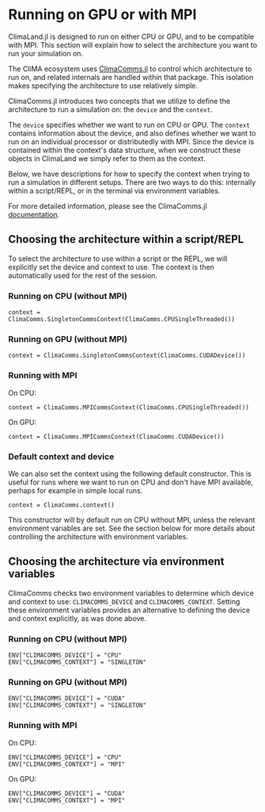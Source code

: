 # Running on GPU or with MPI

ClimaLand.jl is designed to run on either CPU or GPU, and to be compatible with MPI.
This section will explain how to select the architecture you want to run your simulation on.

The CliMA ecosystem uses [ClimaComms.jl](https://github.com/CliMA/ClimaComms.jl)
to control which architecture to run on, and related internals are handled within that package.
This isolation makes specifying the architecture to use relatively simple.

ClimaComms.jl introduces two concepts that we utilize to define the architecture
to run a simulation on: the `device` and the `context`.

The `device` specifies whether we want to run on CPU or GPU.
The `context` contains information about the device, and also defines whether we
want to run on an individual processor or distributedly with MPI.
Since the device is contained within the context's data structure, when we construct
these objects in ClimaLand we simply refer to them as the context.

Below, we have descriptions for how to specify the context when trying to run a
simulation in different setups. There are two ways to do this: internally within a
script/REPL, or in the terminal via environment variables.

For more detailed information, please see the ClimaComms.jl [documentation](https://clima.github.io/ClimaComms.jl/stable/).

## Choosing the architecture within a script/REPL

To select the architecture to use within a script or the REPL, we will
explicitly set the device and context to use. The context is then
automatically used for the rest of the session.

### Running on CPU (without MPI)

```
context = ClimaComms.SingletonCommsContext(ClimaComms.CPUSingleThreaded())
```

### Running on GPU (without MPI)

```
context = ClimaComms.SingletonCommsContext(ClimaComms.CUDADevice())
```

### Running with MPI

On CPU:
```
context = ClimaComms.MPICommsContext(ClimaComms.CPUSingleThreaded())
```

On GPU:
```
context = ClimaComms.MPICommsContext(ClimaComms.CUDADevice())
```

### Default context and device

We can also set the context using the following default constructor. This is useful for runs where
we want to run on CPU and don't have MPI available, perhaps for example in simple local runs.
```
context = ClimaComms.context()
```

This constructor will by default run on CPU without MPI, unless the relevant environment variables are set.
See the section below for more details about controlling the architecture with environment variables.

## Choosing the architecture via environment variables

ClimaComms checks two environment variables to determine which device and context to use: `CLIMACOMMS_DEVICE` and
`CLIMACOMMS_CONTEXT`. Setting these environment variables provides an alternative to defining the device and context
explicitly, as was done above.

### Running on CPU (without MPI)

```
ENV["CLIMACOMMS_DEVICE"] = "CPU"
ENV["CLIMACOMMS_CONTEXT"] = "SINGLETON"
```

### Running on GPU (without MPI)

```
ENV["CLIMACOMMS_DEVICE"] = "CUDA"
ENV["CLIMACOMMS_CONTEXT"] = "SINGLETON"
```

### Running with MPI

On CPU:
```
ENV["CLIMACOMMS_DEVICE"] = "CPU"
ENV["CLIMACOMMS_CONTEXT"] = "MPI"
```

On GPU:
```
ENV["CLIMACOMMS_DEVICE"] = "CUDA"
ENV["CLIMACOMMS_CONTEXT"] = "MPI"
```
